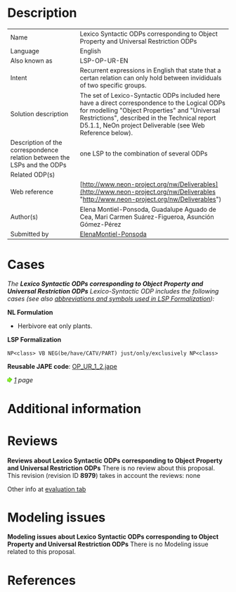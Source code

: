 #  Description




|  |  |
| --- | --- |
|  Name |  Lexico Syntactic ODPs corresponding to Object Property and Universal Restriction ODPs |
|  Language |  English |
|  Also known as |  LSP-OP-UR-EN |
|  Intent |  Recurrent expressions in English that state that a certan relation can only hold between invididuals of two specific groups. |
|  Solution description |  The set of Lexico-Syntactic ODPs included here have a direct correspondence to the Logical ODPs for modelling "Object Properties" and "Universal Restrictions", described in the Technical report D5.1.1, NeOn project Deliverable (see Web Reference below). |
|  Description of the correspondence relation between the LSPs and the ODPs |  one LSP to the combination of several ODPs |
|  Related ODP(s) |  |
|  Web reference | [http://www.neon-project.org/nw/Deliverables](http://www.neon-project.org/nw/Deliverables "http://www.neon-project.org/nw/Deliverables") |
|  Author(s) |  Elena Montiel-Ponsoda, Guadalupe Aguado de Cea, Mari Carmen Suárez-Figueroa, Asunción Gómez-Pérez |
|  Submitted by | [ElenaMontiel-Ponsoda](../User/ElenaMontiel-Ponsoda.md "User:ElenaMontiel-Ponsoda") |


  




#  Cases


_The __Lexico Syntactic ODPs corresponding to Object Property and Universal Restriction ODPs__ Lexico-Syntactic ODP includes the following cases (see also [abbreviations and symbols used in LSP Formalization](../Community/LSPSymbols.md "Community:LSPSymbols")):_


  






__NL Formulation__



* Herbivore eat only plants.

__LSP Formalization__




```
NP<class> VB NEG(be/have/CATV/PART) just/only/exclusively NP<class>

```

__Reusable JAPE code__: [OP\_UR\_1\_2.jape](./OP_UR_1_2.jape "OP UR 1 2.jape")





[![](./11px-ArrowRight.gif)](../Image/ArrowRight.gif.md "ArrowRight.gif") _[1](./Normalization@oldid=10071.md "Submissions:Lexico Syntactic ODPs corresponding to Object Property and Universal Restriction ODPs/1") page_



#  Additional information


#  Reviews



__Reviews about Lexico Syntactic ODPs corresponding to Object Property and Universal Restriction ODPs__
There is no review about this proposal.
This revision (revision ID __8979__) takes in account the reviews: none


Other info at [evaluation tab](http://ontologydesignpatterns.org/wiki/index.php?title=Submissions:Lexico_Syntactic_ODPs_corresponding_to_Object_Property_and_Universal_Restriction_ODPs&action=evaluation "http://ontologydesignpatterns.org/wiki/index.php?title=Submissions:Lexico_Syntactic_ODPs_corresponding_to_Object_Property_and_Universal_Restriction_ODPs&action=evaluation")




  




#  Modeling issues



__Modeling issues about Lexico Syntactic ODPs corresponding to Object Property and Universal Restriction ODPs__
There is no Modeling issue related to this proposal.




  




#  References